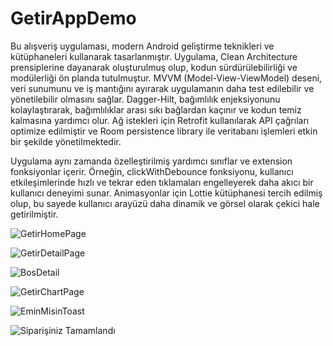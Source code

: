 # GetirAppDemo

Bu alışveriş uygulaması, modern Android geliştirme teknikleri ve kütüphaneleri kullanarak tasarlanmıştır. Uygulama, Clean Architecture prensiplerine dayanarak oluşturulmuş olup, kodun sürdürülebilirliği ve modülerliği ön planda tutulmuştur. MVVM (Model-View-ViewModel) deseni, veri sunumunu ve iş mantığını ayırarak uygulamanın daha test edilebilir ve yönetilebilir olmasını sağlar. Dagger-Hilt, bağımlılık enjeksiyonunu kolaylaştırarak, bağımlılıklar arası sıkı bağlardan kaçınır ve kodun temiz kalmasına yardımcı olur. Ağ istekleri için Retrofit kullanılarak API çağrıları optimize edilmiştir ve Room persistence library ile veritabanı işlemleri etkin bir şekilde yönetilmektedir.

Uygulama aynı zamanda özelleştirilmiş yardımcı sınıflar ve extension fonksiyonlar içerir. Örneğin, clickWithDebounce fonksiyonu, kullanıcı etkileşimlerinde hızlı ve tekrar eden tıklamaları engelleyerek daha akıcı bir kullanıcı deneyimi sunar. Animasyonlar için Lottie kütüphanesi tercih edilmiş olup, bu sayede kullanıcı arayüzü daha dinamik ve görsel olarak çekici hale getirilmiştir.
 



![GetirHomePage](https://github.com/user-attachments/assets/d28b0efb-5d60-48ca-a61e-394124192612)

![GetirDetailPage](https://github.com/user-attachments/assets/b514f4a4-deac-4d83-b2fa-e35d583d0146)


![BosDetail](https://github.com/user-attachments/assets/f418c6a2-f164-4834-8265-b783124d2e1f)


![GetirChartPage](https://github.com/user-attachments/assets/e6bb65af-4cf2-4ccc-9839-e4189dc2fa4b)

![EminMisinToast](https://github.com/user-attachments/assets/8628df0a-7f8c-499e-b072-b78b9cf61250)


![Siparişiniz Tamamlandı](https://github.com/user-attachments/assets/d0e3efd1-8c86-4ef0-9c67-bfd42b0b3952)













